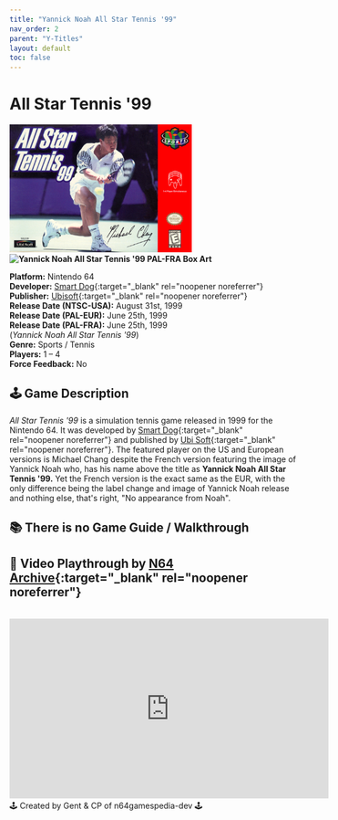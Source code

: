 ```yaml
---
title: "Yannick Noah All Star Tennis '99"
nav_order: 2
parent: "Y-Titles"
layout: default
toc: false
---
```


# All Star Tennis '99
<b>
<img src="https://raw.githubusercontent.com/N64Gamespedia/gdx/refs/heads/main/media/usa/All-Star-Tennis-'99-(USA).png" alt="All Star Tennis '99 NTSC-USA Box Art" style="object-fit:cover;width:320px;height:224px"/>
<img src="https://raw.githubusercontent.com/N64Gamespedia/gdx/refs/heads/main/media/Yannick-Noah-All-Star-Tennis-99.jpg" alt="Yannick Noah All Star Tennis '99 PAL-FRA Box Art" style="object-fit:cover;width:320px;height:224px"/>
</b>

**Platform:** Nintendo 64  
**Developer:** [Smart Dog](https://en.wikipedia.org/w/index.php?title=Smart_Dog&action=edit&redlink=1){:target="_blank" rel="noopener noreferrer"}  
**Publisher:** [Ubisoft](https://en.wikipedia.org/wiki/Ubisoft){:target="_blank" rel="noopener noreferrer"}  
**Release Date (NTSC-USA):** August 31st, 1999  
**Release Date (PAL-EUR):** June 25th, 1999  
**Release Date (PAL-FRA):** June 25th, 1999  
(*Yannick Noah All Star Tennis '99*)  
**Genre:** Sports / Tennis  
**Players:** 1 – 4  
**Force Feedback:** No

## 🕹️ Game Description
*All Star Tennis '99* is a simulation tennis game released in 1999 for the Nintendo 64. It was developed by [Smart Dog](https://en.wikipedia.org/w/index.php?title=Smart_Dog&action=edit&redlink=1){:target="_blank" rel="noopener noreferrer"} and published by [Ubi Soft](https://en.wikipedia.org/wiki/Ubisoft){:target="_blank" rel="noopener noreferrer"}. The featured player on the US and European versions is Michael Chang despite the French version featuring the image of Yannick Noah who, has his name above the title as **Yannick Noah All Star Tennis '99.** Yet the French version is the exact same as the EUR, with the only difference being the label change and image of Yannick Noah release and nothing else, that's right, "No appearance from Noah".

## 📚 There is no Game Guide / Walkthrough

## 🎥 Video Playthrough by [N64 Archive](https://www.youtube.com/@N64Archive){:target="_blank" rel="noopener noreferrer"}

<br />
<iframe width="560" height="315" src="https://www.youtube.com/embed/UL9s49RSrdo?si=KERMNLvZHs8OC3WH" title="All Star Tennis '99 Playthrough" frameborder="0" allowfullscreen></iframe>

<br />
🕹️ Created by Gent & CP of n64gamespedia-dev 🕹️

<!-- Vault Format: n64gamespedia-dev -->
<!-- Protocol Source: _vault-specs/format-protocol.md -->
